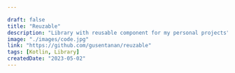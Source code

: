 ```yaml
---

draft: false
title: "Reuzable"
description: "Library with reusable component for my personal projects"
image: "./images/code.jpg"
link: "https://github.com/gusentanan/reuzable"
tags: [Kotlin, Library]
createdDate: "2023-05-02"
---
```

